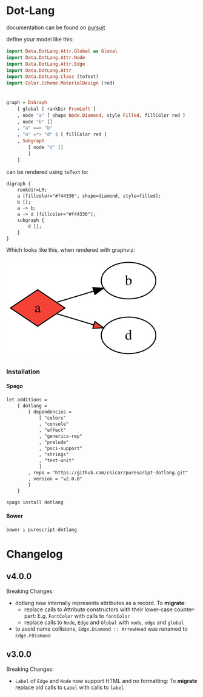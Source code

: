 Dot-Lang
========

documentation can be found on [pursuit](https://pursuit.purescript.org/packages/purescript-dotlang/1.1.0/docs/Data.DotLang#t:DotLang)

define your model like this:

```purescript
import Data.DotLang.Attr.Global as Global
import Data.DotLang.Attr.Node
import Data.DotLang.Attr.Edge
import Data.DotLang.Attr
import Data.DotLang.Class (toText)
import Color.Scheme.MaterialDesign (red)


graph = DiGraph
    [ global [ rankDir FromLeft ]
    , node "a" [ shape Node.Diamond, style Filled, fillColor red ]
    , node "b" []
    , "a" ==> "b"
    , "a" =*> "d" $ [ fillColor red ]
    , Subgraph
        [ node "d" []
        ]
    ]
```

can be rendered using `toText` to:

```
digraph {
    rankdir=LR; 
    a [fillcolor="#f44336", shape=diamond, style=filled]; 
    b []; 
    a -> b; 
    a -> d [fillcolor="#f44336"]; 
    subgraph { 
        d []; 
    }
}
```

Which looks like this, when rendered with graphviz:

![example.svg](example.svg)

### Installation

#### Spago

```dhall
let additions = 
    { dotlang = 
        { dependencies = 
            [ "colors"
            , "console"
            , "effect"
            , "generics-rep"
            , "prelude"
            , "psci-support"
            , "strings"
            , "test-unit"
            ]
        , repo = "https://github.com/csicar/purescript-dotlang.git"
        , version = "v2.0.0"
        }
    }
```
```bash
spago install dotlang
```

#### Bower

```bash
bower i purescript-dotlang
```



Changelog
=========

v4.0.0
------

Breaking Changes:

- dotlang now internally represents attributes as a record. To **migrate**:
    - replace calls to Attribute constructors with their lower-case counter-part:
        E.g. `FontColor` with calls to `fontColor`
    - replace calls to `Node`, `Edge` and `Global` with `node`, `edge` and `global`
- to avoid name collisions, `Edge.Diamond :: ArrowHead` was renamed to `Edge.FDiamond`


v3.0.0
------

Breaking Changes:

- `Label` of `Edge` and `Node` now support HTML and no formatting: To **migrate** replace old calls to `Label` with calls to `label`